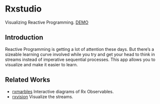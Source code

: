 # Rxstudio
Visualizing Reactive Programming.
[DEMO](https://fingerpich.github.io/rx-studio/)

## Introduction
Reactive Programming is getting a lot of attention these days.
But there’s a sizeable learning curve involved while you try and get your head to think in streams instead of imperative sequential processes.
This app allows you to visualize and make it easier to learn.

## Related Works
 - [rxmarbles](http://rxmarbles.com/) Interactive diagrams of Rx Observables.
 - [rxvision](http://jaredforsyth.com/rxvision/examples/playground/) Visualize the streams.
